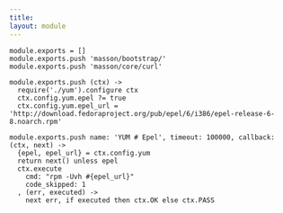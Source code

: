 ```yaml
---
title: 
layout: module
---
```


    module.exports = []
    module.exports.push 'masson/bootstrap/'
    module.exports.push 'masson/core/curl'

    module.exports.push (ctx) ->
      require('./yum').configure ctx
      ctx.config.yum.epel ?= true
      ctx.config.yum.epel_url = 'http://download.fedoraproject.org/pub/epel/6/i386/epel-release-6-8.noarch.rpm'

    module.exports.push name: 'YUM # Epel', timeout: 100000, callback: (ctx, next) ->
      {epel, epel_url} = ctx.config.yum
      return next() unless epel
      ctx.execute
        cmd: "rpm -Uvh #{epel_url}"
        code_skipped: 1
      , (err, executed) ->
        next err, if executed then ctx.OK else ctx.PASS
